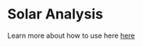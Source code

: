 # Solar Analysis

Learn more about how to use here [here](../building-the-farnsworth-house/solar-and-energy-analysis.md)

